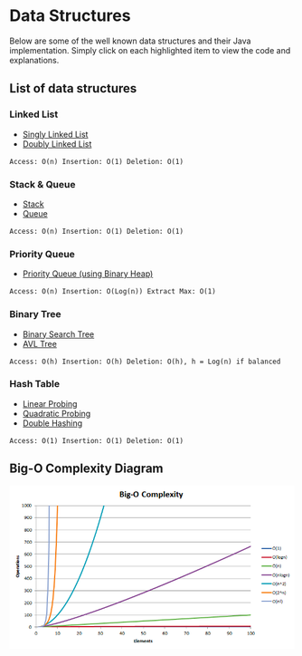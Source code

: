 # Data Structures

Below are some of the well known data structures and their Java implementation. Simply click on each highlighted item to view the code and explanations. 

## List of data structures

### Linked List
* [Singly Linked List](https://github.com/seokhoonlee/data-structures/blob/master/linked-list/SinglyLinkedList.java)
* [Doubly Linked List](https://github.com/seokhoonlee/data-structures/blob/master/linked-list/DoublyLinkedList.java)
```
Access: O(n) Insertion: O(1) Deletion: O(1)
```

### Stack & Queue
* [Stack](https://github.com/seokhoonlee/data-structures/blob/master/stack-and-queue/Stack.java)
* [Queue](https://github.com/seokhoonlee/data-structures/blob/master/stack-and-queue/Queue.java)
```
Access: O(n) Insertion: O(1) Deletion: O(1)
```

### Priority Queue
* [Priority Queue (using Binary Heap)](https://github.com/seokhoonlee/data-structures/blob/master/priority-queue/PriorityQueue.java)
```
Access: O(n) Insertion: O(Log(n)) Extract Max: O(1)
```

### Binary Tree
* [Binary Search Tree](https://github.com/seokhoonlee/data-structures/blob/master/binary-tree/BinarySearchTree.java)
* [AVL Tree](https://github.com/seokhoonlee/data-structures/blob/master/binary-tree/AVLTree.java)
```
Access: O(h) Insertion: O(h) Deletion: O(h), h = Log(n) if balanced
```

### Hash Table
* [Linear Probing](https://github.com/seokhoonlee/data-structures/blob/master/hash-table/LinearHashTable.java)
* [Quadratic Probing](https://github.com/seokhoonlee/data-structures/blob/master/hash-table/QuadraticHashTable.java)
* [Double Hashing](https://github.com/seokhoonlee/data-structures/blob/master/hash-table/DoubleHashTable.java)
```
Access: O(1) Insertion: O(1) Deletion: O(1)
```

## Big-O Complexity Diagram
![Big-O Complexity](https://github.com/seokhoonlee/data-structures/blob/master/image/big-o-complexity.png)
